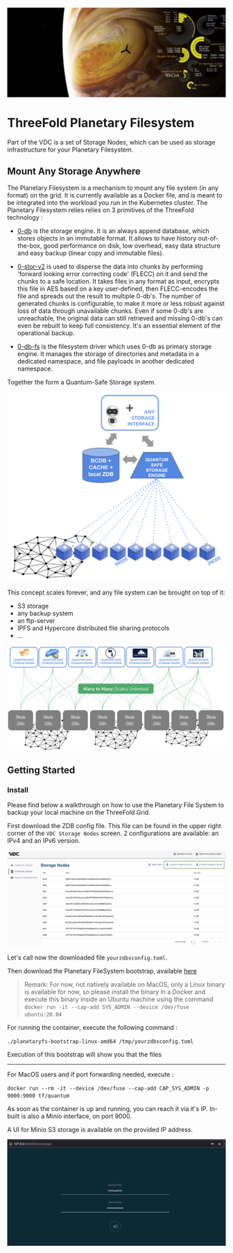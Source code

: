 ![](img/planet_fs.png)

# ThreeFold Planetary Filesystem

Part of the VDC is a set of Storage Nodes, which can be used as storage infrastructure for your Planetary Filesystem. 

## Mount Any Storage Anywhere

The Planetary Filesystem is a mechanism to mount any file system (in any format) on the grid. 
It is currently available as a Docker file, and is meant to be integrated into the workload you run in the Kubernetes cluster. 
The Planetary Filesystem relies relies on 3 primitives of the ThreeFold technology : 

- [0-db](https://github.com/threefoldtech/0-db) is the storage engine.
It is an always append database, which stores objects in an immutable format. It allows to
have history out-of-the-box, good performance on disk, low overhead, easy data structure and easy backup (linear copy and immutable files).

- [0-stor-v2](https://github.com/threefoldtech/0-stor_v2) is used to disperse the data into chunks by performing 'forward looking error correcting code' (FLECC) on it and send the chunks to a safe location.
It takes files in any format as input, encrypts this file in AES based on a key user-defined, then FLECC-encodes the file and spreads out the result
to multiple 0-db's. The number of generated chunks is configurable, to make it more or less robust against loss of data through unavailable chunks. Even if some 0-db's are unreachable, the original data can still
retrieved and missing 0-db's can even be rebuilt to keep full consistency. It's an essential element of the operational backup. 

- [0-db-fs](https://github.com/threefoldtech/0-db-fs) is the filesystem driver which uses 0-db as primary storage engine.  It manages the storage of directories and metadata in a dedicated namespace, and file payloads in another dedicated namespace.

Together the form a Quantum-Safe Storage system. 

![](img/quantum_safe_storage.png)

This concept scales forever, and any file system can be brought on top of it: 
- S3 storage 
- any backup system
- an ftp-server
- IPFS and Hypercore distributed file sharing protocols 
- ...

![](img/quantum_safe_storage_scale.png)


## Getting Started

### Install 

Please find below a walkthrough on how to use the Planetary File System to backup your local machine on the ThreeFold Grid. 

First download the ZDB config file. This file can be found in the upper right corner of the `VDC Storage Nodes` screen. 2 configurations are available: an IPv4 and an IPv6 version. 

![](img/planetaryfs_zdbconfig.png)

Let's call now the downloaded file `yourzdbsconfig.toml`. 

Then download the Planetary FileSystem bootstrap, available [here](https://github.com/threefoldtech/quantum-storage/releases/download/v0.0.1/planetaryfs-bootstrap-linux-amd64)


> Remark: For now, not natively available on MacOS, only a Linux binary is available for now, so please install the binary in a Docker and execute this binary inside an Ubuntu machine using the command `docker run -it --cap-add SYS_ADMIN --device /dev/fuse ubuntu:20.04`

For running the container, execute the following command :

`./planetaryfs-bootstrap-linux-amd64 /tmp/yourzdbsconfig.toml`

Execution of this bootstrap will show you that the files


--- 
For MacOS users and if port forwarding needed, execute : 

`docker run --rm -it --device /dev/fuse --cap-add CAP_SYS_ADMIN -p 9000:9000 tf/quantum`

As soon as the container is up and running, you can reach it via it's IP. In-built is also a Minio interface, on port 9000. 

A UI for Minio S3 storage is available on the provided IP address. 

![](img/planetaryfs_minio_ui.png)

